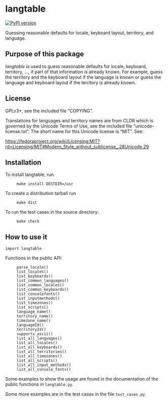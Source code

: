 # langtable

[![PyPI version](https://badge.fury.io/py/langtable.svg)](https://badge.fury.io/py/langtable)

Guessing reasonable defaults for locale, keyboard layout, territory, and language.

## Purpose of this package
_langtable_ is used to guess reasonable defaults for locale, keyboard, territory, …, if part of that information is already known. For example, guess the territory and the keyboard layout if the language is known or guess the language and keyboard layout if the territory is already known.

## License

GPLv3+, see the included file “COPYING”.

Translations for languages and territory names are from CLDR which is governed by the Unicode Terms of Use, see the included file “unicode-license.txt”. The short name for this Unicode license is “MIT”. See:

https://fedoraproject.org/wiki/Licensing:MIT?rd=Licensing/MIT#Modern_Style_without_sublicense_.28Unicode.29

## Installation

To install langtable, run

```
     make install DESTDIR=/usr
```

To create a distribution tarball run
```
     make dist
```
To run the test cases in the source directory:
```
     make check
```

## How to use it

```
import langtable
```

Functions in the public API:

```
     parse_locale()
     list_locales()
     list_keyboards()
     list_common_languages()
     list_common_locales()
     list_common_keyboards()
     list_consolefonts()
     list_inputmethods()
     list_timezones()
     list_scripts()
     language_name()
     territory_name()
     timezone_name()
     languageId()
     territoryId()
     supports_ascii()
     list_all_languages()
     list_all_locales()
     list_all_keyboards()
     list_all_territories()
     list_all_timezones()
     list_all_scripts()
     list_all_input_methods()
     list_all_console_fonts()
```

Some examples to show the usage are found in the documentation of the public functions in `langtable.py`.

Some more examples are in the test cases in the file `test_cases.py`.
